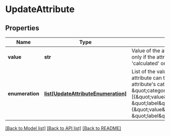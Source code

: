 # UpdateAttribute

## Properties
Name | Type | Description | Notes
------------ | ------------- | ------------- | -------------
**value** | **str** | Value of the attribute to update. Use only if the attribute&#39;s category is &#39;calculated&#39; or &#39;global&#39; | [optional] 
**enumeration** | [**list[UpdateAttributeEnumeration]**](UpdateAttributeEnumeration.md) | List of the values and labels that the attribute can take. Use only if the attribute&#39;s category is \&quot;category\&quot;. For example, [{\&quot;value\&quot;:1, \&quot;label\&quot;:\&quot;male\&quot;}, {\&quot;value\&quot;:2, \&quot;label\&quot;:\&quot;female\&quot;}] | [optional] 

[[Back to Model list]](../README.md#documentation-for-models) [[Back to API list]](../README.md#documentation-for-api-endpoints) [[Back to README]](../README.md)


